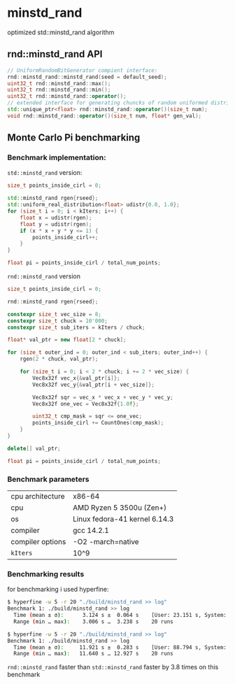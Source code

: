 # minstd_rand
optimized std::minstd_rand algorithm

## rnd::minstd_rand API

```cpp
// UniformRandomBitGenerator compient interface:
rnd::minstd_rand::minstd_rand(seed = default_seed);
uint32_t rnd::minstd_rand::max();
uint32_t rnd::minstd_rand::min();
uint32_t rnd::minstd_rand::operator();
// extended interface for generating chuncks of random uniformed distributed float values:
std::unique_ptr<float> rnd::minstd_rand::operator()(size_t num);
void rnd::minstd_rand::operator()(size_t num, float* gen_val);
```

## Monte Carlo Pi benchmarking

### Benchmark implementation:

`std::minstd_rand` version:

```cpp
size_t points_inside_cirl = 0;

std::minstd_rand rgen{rseed};
std::uniform_real_distribution<float> udistr{0.0, 1.0};
for (size_t i = 0; i < kIters; i++) {
    float x = udistr(rgen);
    float y = udistr(rgen);
    if (x * x + y * y <= 1) {
        points_inside_cirl++;
    }
}

float pi = points_inside_cirl / total_num_points;
```

`rnd::minstd_rand` version

```cpp
size_t points_inside_cirl = 0;

rnd::minstd_rand rgen{rseed};

constexpr size_t vec_size = 8;
constexpr size_t chuck = 10'000;
constexpr size_t sub_iters = kIters / chuck;

float* val_ptr = new float[2 * chuck];

for (size_t outer_ind = 0; outer_ind < sub_iters; outer_ind++) {
    rgen(2 * chuck, val_ptr);

    for (size_t i = 0; i < 2 * chuck; i += 2 * vec_size) {
        Vec8x32f vec_x{&val_ptr[i]};
        Vec8x32f vec_y{&val_ptr[i + vec_size]};

        Vec8x32f sqr = vec_x * vec_x + vec_y * vec_y;
        Vec8x32f one_vec = Vec8x32f{1.0f};

        uint32_t cmp_mask = sqr <= one_vec;
        points_inside_cirl += CountOnes(cmp_mask);
    }
}

delete[] val_ptr;

float pi = points_inside_cirl / total_num_points;
```

### Benchmark parameters

| | |
|-|-|
| cpu architecture | x86-64 |
| cpu | AMD Ryzen 5 3500u (Zen+) |
| os | Linux fedora-41 kernel 6.14.3 |
| compiler | gcc 14.2.1 | 
| compiler options | -O2 -march=native |
| `kIters` | 10^9 | 

### Benchmarking results

for benchmarking i used hyperfine:

```bash
$ hyperfine -w 5 -r 20 "./build/minstd_rand >> log"
Benchmark 1: ./build/minstd_rand >> log
  Time (mean ± σ):      3.124 s ±  0.064 s    [User: 23.151 s, System: 0.019 s]
  Range (min … max):    3.006 s …  3.238 s    20 runs
```

```bash
$ hyperfine -w 5 -r 20 "./build/minstd_rand >> log"
Benchmark 1: ./build/minstd_rand >> log
  Time (mean ± σ):     11.921 s ±  0.283 s    [User: 88.794 s, System: 0.066 s]
  Range (min … max):   11.640 s … 12.927 s    20 runs
```

`rnd::minstd_rand` faster than `std::minstd_rand` faster by 3.8 times on this benchmark
